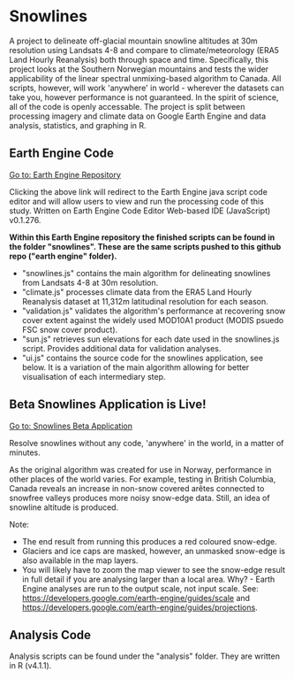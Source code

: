 # Snowlines
A project to delineate off-glacial mountain snowline altitudes at 30m resolution using Landsats 4-8 and compare to climate/meteorology (ERA5 Land Hourly Reanalysis) both through space and time. Specifically, this project looks at the Southern Norwegian mountains and tests the wider applicability of the linear spectral unmixing-based algorithm to Canada. All scripts, however, will work 'anywhere' in world - wherever the datasets can take you, however performance is not guaranteed. In the spirit of science, all of the code is openly accessable. The project is split between processing imagery and climate data on Google Earth Engine and data analysis, statistics, and graphing in R.

## Earth Engine Code
[Go to: Earth Engine Repository](https://code.earthengine.google.com/?accept_repo=users/lauriequincey/snowlines)

Clicking the above link will redirect to the Earth Engine java script code editor and will allow users to view and run the processing code of this study. Written on Earth Engine Code Editor Web-based IDE (JavaScript) v0.1.276. 

**Within this Earth Engine repository the finished scripts can be found in the folder "snowlines". These are the same scripts pushed to this github repo ("earth engine" folder).**

- "snowlines.js" contains the main algorithm for delineating snowlines from Landsats 4-8 at 30m resolution.
- "climate.js" processes climate data from the ERA5 Land Hourly Reanalysis dataset at 11,312m latitudinal resolution for each season.
- "validation.js" validates the algorithm's performance at recovering snow cover extent against the widely used MOD10A1 product (MODIS psuedo FSC snow cover product).
- "sun.js" retrieves sun elevations for each date used in the snowlines.js script. Provides additional data for validation analyses.
- "ui.js" contains the source code for the snowlines application, see below. It is a variation of the main algorithm allowing for better visualisation of each intermediary step.

## Beta Snowlines Application is Live!
[Go to: Snowlines Beta Application](https://lauriequincey.users.earthengine.app/view/snowlines-beta)

Resolve snowlines without any code, 'anywhere' in the world, in a matter of minutes.

As the original algorithm was created for use in Norway, performance in other places of the world varies. For example, testing in British Columbia, Canada reveals an increase in non-snow covered arêtes connected to snowfree valleys produces more noisy snow-edge data. Still, an idea of snowline altitude is produced. 

Note:
- The end result from running this produces a red coloured snow-edge.
- Glaciers and ice caps are masked, however, an unmasked snow-edge is also available in the map layers.
- You will likely have to zoom the map viewer to see the snow-edge result in full detail if you are analysing larger than a local area. Why? - Earth Engine analyses are run to the output scale, not input scale. See: https://developers.google.com/earth-engine/guides/scale and https://developers.google.com/earth-engine/guides/projections.

## Analysis Code
Analysis scripts can be found under the "analysis" folder. They are written in R (v4.1.1).
